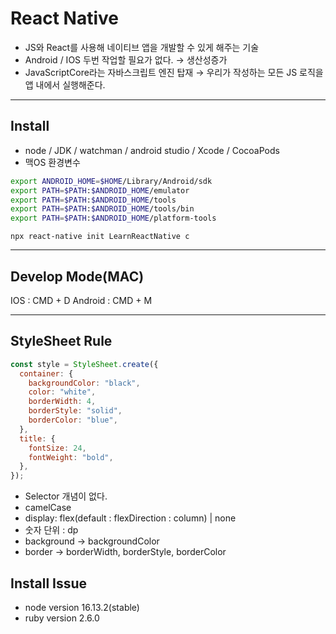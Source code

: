 # React Native

- JS와 React를 사용해 네이티브 앱을 개발할 수 있게 해주는 기술
- Android / IOS 두번 작업할 필요가 없다. → 생산성증가
- JavaScriptCore라는 자바스크립트 엔진 탑재
  → 우리가 작성하는 모든 JS 로직을 앱 내에서 실행해준다.

---

## Install

- node / JDK / watchman / android studio / Xcode / CocoaPods
- 맥OS 환경변수

```bash
export ANDROID_HOME=$HOME/Library/Android/sdk
export PATH=$PATH:$ANDROID_HOME/emulator
export PATH=$PATH:$ANDROID_HOME/tools
export PATH=$PATH:$ANDROID_HOME/tools/bin
export PATH=$PATH:$ANDROID_HOME/platform-tools
```

`npx react-native init LearnReactNative c`

---

## Develop Mode(MAC)

IOS : CMD + D
Android : CMD + M

---

## StyleSheet Rule

```jsx
const style = StyleSheet.create({
  container: {
    backgroundColor: "black",
    color: "white",
    borderWidth: 4,
    borderStyle: "solid",
    borderColor: "blue",
  },
  title: {
    fontSize: 24,
    fontWeight: "bold",
  },
});
```

- Selector 개념이 없다.
- camelCase
- display: flex(default : flexDirection : column) | none
- 숫자 단위 : dp
- background -> backgroundColor
- border -> borderWidth, borderStyle, borderColor

## Install Issue

- node version 16.13.2(stable)
- ruby version 2.6.0
